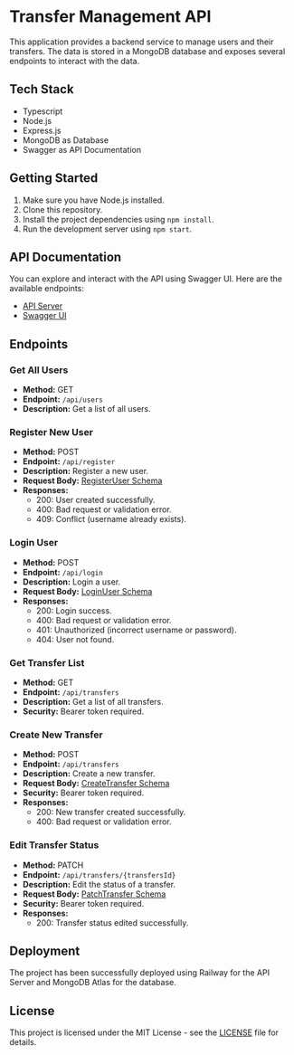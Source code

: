 # Transfer Management API

This application provides a backend service to manage users and their transfers. The data is stored in a MongoDB database and exposes several endpoints to interact with the data.

## Tech Stack

- Typescript
- Node.js
- Express.js
- MongoDB as Database
- Swagger as API Documentation

## Getting Started

1. Make sure you have Node.js installed.
2. Clone this repository.
3. Install the project dependencies using `npm install`.
4. Run the development server using `npm start`.

## API Documentation

You can explore and interact with the API using Swagger UI. Here are the available endpoints:

- [API Server](https://amethyst-giraffe-sock.cyclic.cloud/)
- [Swagger UI](https://amethyst-giraffe-sock.cyclic.cloud/api-docs)

## Endpoints

### Get All Users

- **Method:** GET
- **Endpoint:** `/api/users`
- **Description:** Get a list of all users.

### Register New User

- **Method:** POST
- **Endpoint:** `/api/register`
- **Description:** Register a new user.
- **Request Body:** [RegisterUser Schema](#registeruser)
- **Responses:**
  - 200: User created successfully.
  - 400: Bad request or validation error.
  - 409: Conflict (username already exists).

### Login User

- **Method:** POST
- **Endpoint:** `/api/login`
- **Description:** Login a user.
- **Request Body:** [LoginUser Schema](#loginuser)
- **Responses:**
  - 200: Login success.
  - 400: Bad request or validation error.
  - 401: Unauthorized (incorrect username or password).
  - 404: User not found.

### Get Transfer List

- **Method:** GET
- **Endpoint:** `/api/transfers`
- **Description:** Get a list of all transfers.
- **Security:** Bearer token required.

### Create New Transfer

- **Method:** POST
- **Endpoint:** `/api/transfers`
- **Description:** Create a new transfer.
- **Request Body:** [CreateTransfer Schema](#createtransfer)
- **Security:** Bearer token required.
- **Responses:**
  - 200: New transfer created successfully.
  - 400: Bad request or validation error.

### Edit Transfer Status

- **Method:** PATCH
- **Endpoint:** `/api/transfers/{transfersId}`
- **Description:** Edit the status of a transfer.
- **Request Body:** [PatchTransfer Schema](#patchtransfer)
- **Security:** Bearer token required.
- **Responses:**
  - 200: Transfer status edited successfully.

## Deployment

The project has been successfully deployed using Railway for the API Server and MongoDB Atlas for the database.

## License

This project is licensed under the MIT License - see the [LICENSE](LICENSE) file for details.
